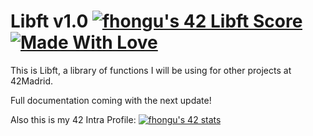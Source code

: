 # Libft v1.0 [![fhongu's 42 Libft Score](https://badge42.vercel.app/api/v2/clhxrw1x7000608mi0kserdz4/project/3017703)](https://github.com/JaeSeoKim/badge42) [![Made With Love](https://img.shields.io/badge/Made%20With-Love-orange.svg)](https://github.com/chetanraj/awesome-github-badges)

This is Libft, a library of functions I will be using for other projects at 42Madrid.

Full documentation coming with the next update!

Also this is my 42 Intra Profile:
[![fhongu's 42 stats](https://badge42.vercel.app/api/v2/clhxrw1x7000608mi0kserdz4/stats?cursusId=21&coalitionId=64)](https://github.com/JaeSeoKim/badge42)
